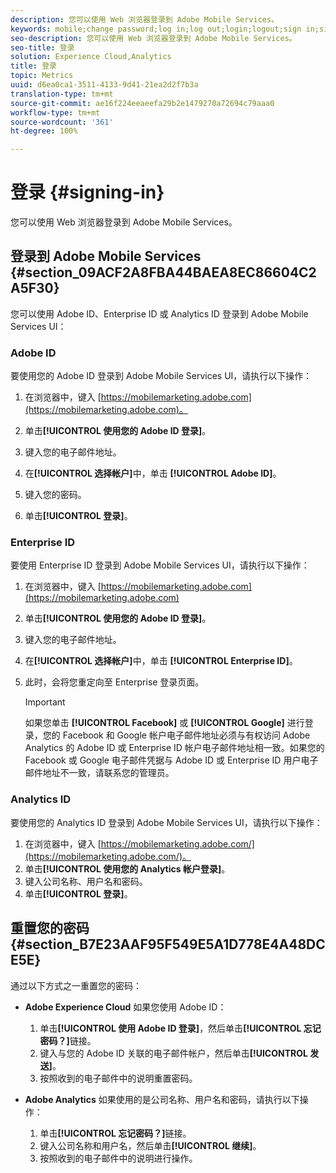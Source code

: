 ```yaml
---
description: 您可以使用 Web 浏览器登录到 Adobe Mobile Services。
keywords: mobile;change password;log in;log out;login;logout;sign in;signin
seo-description: 您可以使用 Web 浏览器登录到 Adobe Mobile Services。
seo-title: 登录
solution: Experience Cloud,Analytics
title: 登录
topic: Metrics
uuid: d6ea0ca1-3511-4133-9d41-21ea2d2f7b3a
translation-type: tm+mt
source-git-commit: ae16f224eeaeefa29b2e1479270a72694c79aaa0
workflow-type: tm+mt
source-wordcount: '361'
ht-degree: 100%

---
```



# 登录 {#signing-in}

您可以使用 Web 浏览器登录到 Adobe Mobile Services。

## 登录到 Adobe Mobile Services {#section_09ACF2A8FBA44BAEA8EC86604C2A5F30}

您可以使用 Adobe ID、Enterprise ID 或 Analytics ID 登录到 Adobe Mobile Services UI：

### Adobe ID

要使用您的 Adobe ID 登录到 Adobe Mobile Services UI，请执行以下操作：

1. 在浏览器中，键入 [https://mobilemarketing.adobe.com](https://mobilemarketing.adobe.com)。
1. 单击&#x200B;**[!UICONTROL 使用您的 Adobe ID 登录]**。
1. 键入您的电子邮件地址。
1. 在&#x200B;**[!UICONTROL 选择帐户]**&#x200B;中，单击 **[!UICONTROL Adobe ID]**。

1. 键入您的密码。
1. 单击&#x200B;**[!UICONTROL 登录]**。


### Enterprise ID

要使用 Enterprise ID 登录到 Adobe Mobile Services UI，请执行以下操作：

1. 在浏览器中，键入 [https://mobilemarketing.adobe.com](https://mobilemarketing.adobe.com)
1. 单击&#x200B;**[!UICONTROL 使用您的 Adobe ID 登录]**。
1. 键入您的电子邮件地址。
1. 在&#x200B;**[!UICONTROL 选择帐户]**&#x200B;中，单击 **[!UICONTROL Enterprise ID]**。

1. 此时，会将您重定向至 Enterprise 登录页面。

   >[!IMPORTANT]
   >
   >如果您单击 **[!UICONTROL Facebook]** 或 **[!UICONTROL Google]** 进行登录，您的 Facebook 和 Google 帐户电子邮件地址必须与有权访问 Adobe Analytics 的 Adobe ID 或 Enterprise ID 帐户电子邮件地址相一致。如果您的 Facebook 或 Google 电子邮件凭据与 Adobe ID 或 Enterprise ID 用户电子邮件地址不一致，请联系您的管理员。

### Analytics ID

要使用您的 Analytics ID 登录到 Adobe Mobile Services UI，请执行以下操作：

1. 在浏览器中，键入 [https://mobilemarketing.adobe.com/](https://mobilemarketing.adobe.com/)。
1. 单击&#x200B;**[!UICONTROL 使用您的 Analytics 帐户登录]**。
1. 键入公司名称、用户名和密码。
1. 单击&#x200B;**[!UICONTROL 登录]**。

## 重置您的密码 {#section_B7E23AAF95F549E5A1D778E4A48DCE5E}

通过以下方式之一重置您的密码：

* **Adobe Experience Cloud** 如果您使用 Adobe ID：

   1. 单击&#x200B;**[!UICONTROL 使用 Adobe ID 登录]**，然后单击&#x200B;**[!UICONTROL 忘记密码？]**&#x200B;链接。
   1. 键入与您的 Adobe ID 关联的电子邮件帐户，然后单击&#x200B;**[!UICONTROL 发送]**。
   1. 按照收到的电子邮件中的说明重置密码。

* **Adobe Analytics** 如果使用的是公司名称、用户名和密码，请执行以下操作：

   1. 单击&#x200B;**[!UICONTROL 忘记密码？]**&#x200B;链接。
   1. 键入公司名称和用户名，然后单击&#x200B;**[!UICONTROL 继续]**。
   1. 按照收到的电子邮件中的说明进行操作。
